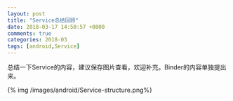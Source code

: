 ```yaml
---
layout: post
title: "Service总结回顾"
date: 2018-03-17 14:50:57 +0800
comments: true
categories: 2018-03
tags: [android,Service]
---
```

总结一下Service的内容，建议保存图片查看，欢迎补充。Binder的内容单独提出来。<!--more-->

{% img /images/android/Service-structure.png%}

